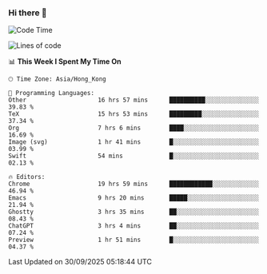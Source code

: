 ### Hi there 👋

<!--
**nicehiro/nicehiro** is a ✨ _special_ ✨ repository because its `README.md` (this file) appears on your GitHub profile.

Here are some ideas to get you started:

- 🔭 I’m currently working on ...
- 🌱 I’m currently learning ...
- 👯 I’m looking to collaborate on ...
- 🤔 I’m looking for help with ...
- 💬 Ask me about ...
- 📫 How to reach me: ...
- 😄 Pronouns: ...
- ⚡ Fun fact: ...
-->

<!--START_SECTION:waka-->
![Code Time](http://img.shields.io/badge/Code%20Time-1%2C112%20hrs%2055%20mins-blue)

![Lines of code](https://img.shields.io/badge/From%20Hello%20World%20I%27ve%20Written-1.9%20million%20lines%20of%20code-blue)

📊 **This Week I Spent My Time On** 

```text
🕑︎ Time Zone: Asia/Hong_Kong

💬 Programming Languages: 
Other                    16 hrs 57 mins      ██████████░░░░░░░░░░░░░░░   39.83 % 
TeX                      15 hrs 53 mins      █████████░░░░░░░░░░░░░░░░   37.34 % 
Org                      7 hrs 6 mins        ████░░░░░░░░░░░░░░░░░░░░░   16.69 % 
Image (svg)              1 hr 41 mins        █░░░░░░░░░░░░░░░░░░░░░░░░   03.99 % 
Swift                    54 mins             █░░░░░░░░░░░░░░░░░░░░░░░░   02.13 % 

🔥 Editors: 
Chrome                   19 hrs 59 mins      ████████████░░░░░░░░░░░░░   46.94 % 
Emacs                    9 hrs 20 mins       █████░░░░░░░░░░░░░░░░░░░░   21.94 % 
Ghostty                  3 hrs 35 mins       ██░░░░░░░░░░░░░░░░░░░░░░░   08.43 % 
ChatGPT                  3 hrs 4 mins        ██░░░░░░░░░░░░░░░░░░░░░░░   07.24 % 
Preview                  1 hr 51 mins        █░░░░░░░░░░░░░░░░░░░░░░░░   04.37 % 
```


 Last Updated on 30/09/2025 05:18:44 UTC
<!--END_SECTION:waka-->
